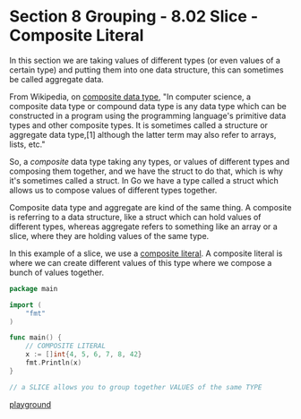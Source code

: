 # Section 8 Grouping - 8.02 Slice - Composite Literal  
  
In this section we are taking values of different types (or even values of a certain type) and putting them into one data structure, this can sometimes be called aggregate data.  
  
From Wikipedia, on [composite data type](https://en.wikipedia.org/wiki/Composite_data_type), "In computer science, a composite data type or compound data type is any data type which can be constructed in a program using the programming language's primitive data types and other composite types. It is sometimes called a structure or aggregate data type,[1] although the latter term may also refer to arrays, lists, etc."  
  
So, a _composite_ data type taking any types, or values of different types and composing them together, and we have the struct to do that, which is why it's sometimes called a struct. In Go we have a type called a struct which allows us to compose values of different types together.  
  
Composite data type and aggregate are kind of the same thing. A composite is referring to a data structure, like a struct which can hold values of different types, whereas aggregate refers to something like an array or a slice, where they are holding values of the same type. 
  
In this example of a slice, we use a [composite literal](https://golang.org/ref/spec#Composite_literals). A composite literal is where we can create different values of this type where we compose a bunch of values together.  

```go
package main

import (
	"fmt"
)

func main() {
	// COMPOSITE LITERAL
	x := []int{4, 5, 6, 7, 8, 42}
	fmt.Println(x)
}

// a SLICE allows you to group together VALUES of the same TYPE

```
[playground](https://play.golang.org/p/ZdD5CTQnOJ)  
